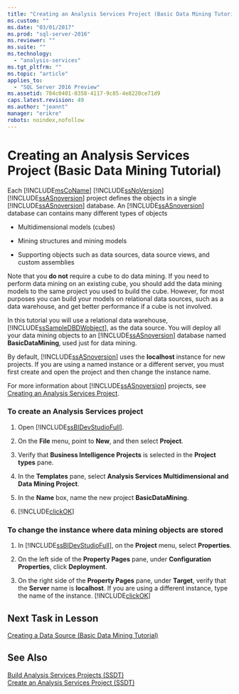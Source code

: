 ```yaml
---
title: "Creating an Analysis Services Project (Basic Data Mining Tutorial) | Microsoft Docs"
ms.custom: ""
ms.date: "03/01/2017"
ms.prod: "sql-server-2016"
ms.reviewer: ""
ms.suite: ""
ms.technology: 
  - "analysis-services"
ms.tgt_pltfrm: ""
ms.topic: "article"
applies_to: 
  - "SQL Server 2016 Preview"
ms.assetid: 784c0401-0358-4117-9c85-4e8220ce71d9
caps.latest.revision: 49
ms.author: "jeannt"
manager: "erikre"
robots: noindex,nofollow
---
```

# Creating an Analysis Services Project (Basic Data Mining Tutorial)
Each [!INCLUDE[msCoName](../a9notintoc/includes/msconame-md.md)] [!INCLUDE[ssNoVersion](../a9notintoc/includes/ssnoversion-md.md)] [!INCLUDE[ssASnoversion](../a9notintoc/includes/ssasnoversion-md.md)] project defines the objects in a single [!INCLUDE[ssASnoversion](../a9notintoc/includes/ssasnoversion-md.md)] database. An [!INCLUDE[ssASnoversion](../a9notintoc/includes/ssasnoversion-md.md)] database can contains many different types of objects  
  
-   Multidimensional models (cubes)  
  
-   Mining structures and mining models  
  
-   Supporting objects such as data sources, data source views, and custom assemblies  
  
Note that you **do not** require a cube to do data mining. If you need to perform data mining on an existing cube, you should add the data mining models to the same project you used to build the cube. However, for most purposes you can build your models on relational data sources, such as a data warehouse, and get better performance if a cube is not involved.  
  
In this tutorial you will use a relational data warehouse, [!INCLUDE[ssSampleDBDWobject](../a9notintoc/includes/sssampledbdwobject-md.md)], as the data source. You will deploy all your data mining objects to an [!INCLUDE[ssASnoversion](../a9notintoc/includes/ssasnoversion-md.md)] database named **BasicDataMining**, used just for data mining.  
  
By default, [!INCLUDE[ssASnoversion](../a9notintoc/includes/ssasnoversion-md.md)] uses the **localhost** instance for new projects. If you are using a named instance or a different server, you must first create and open the project and then change the instance name.  
  
For more information about [!INCLUDE[ssASnoversion](../a9notintoc/includes/ssasnoversion-md.md)] projects, see [Creating an Analysis Services Project](../analysis-services/tutorials/lesson-1-1-creating-an-analysis-services-project.md).  
  
### To create an Analysis Services project  
  
1.  Open [!INCLUDE[ssBIDevStudioFull](../a9notintoc/includes/ssbidevstudiofull-md.md)].  
  
2.  On the **File** menu, point to **New**, and then select **Project**.  
  
3.  Verify that **Business Intelligence Projects** is selected in the **Project types** pane.  
  
4.  In the **Templates** pane, select **Analysis Services Multidimensional and Data Mining Project**.  
  
5.  In the **Name** box, name the new project **BasicDataMining**.  
  
6.  [!INCLUDE[clickOK](../a9notintoc/includes/clickok-md.md)]  
  
### To change the instance where data mining objects are stored  
  
1.  In [!INCLUDE[ssBIDevStudioFull](../a9notintoc/includes/ssbidevstudiofull-md.md)], on the **Project** menu, select **Properties**.  
  
2.  On the left side of the **Property Pages** pane, under **Configuration Properties**, click **Deployment**.  
  
3.  On the right side of the **Property Pages** pane, under **Target**, verify that the **Server** name is **localhost**. If you are using a different instance, type the name of the instance. [!INCLUDE[clickOK](../a9notintoc/includes/clickok-md.md)]  
  
## Next Task in Lesson  
[Creating a Data Source &#40;Basic Data Mining Tutorial&#41;](../a9notintoc/creating-a-data-source-basic-data-mining-tutorial.md)  
  
## See Also  
[Build Analysis Services Projects &#40;SSDT&#41;](../analysis-services/multidimensional-models/build-analysis-services-projects-ssdt.md)  
[Create an Analysis Services Project &#40;SSDT&#41;](../analysis-services/multidimensional-models/create-an-analysis-services-project-ssdt.md)  
  
